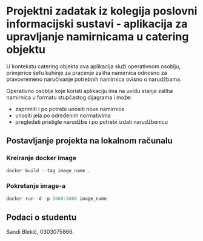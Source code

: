 # Projektni zadatak iz kolegija poslovni informacijski sustavi - aplikacija za upravljanje namirnicama u catering objektu

U kontekstu catering objekta ova aplikacija služi operativnom osoblju, primjerice šefu kuhinje za praćenje zaliha namirnica odnosno za pravovremeno naručivanje potrebnih namirnica ovisno o narudžbama.

Operativno osoblje koje koristi aplikaciju ima na uvidu stanje zaliha namirnica u formatu stupčastog dijagrama i može:

- zaprimiti i po potrebi unositi nove namirnice
- unositi jela po određenim normativima
- pregledati pristigle narudžbe i po potrebi izdati narudžbenicu

## Postavljanje projekta na lokalnom računalu

### Kreiranje docker image

```powershell
docker build --tag image_name .
```

### Pokretanje image-a

```powershell
docker run -d -p 5000:5000 image_name
```

## Podaci o studentu

Sandi Blekić, 0303075866.
